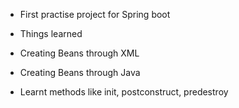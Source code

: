 - First practise project for Spring boot

- Things learned

- Creating Beans through XML
- Creating Beans through Java 
- Learnt methods like init, postconstruct, predestroy 